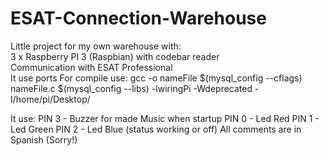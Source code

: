 # ESAT-Connection-Warehouse                  
 Little project for my own warehouse with:  
 3 x Raspberry PI 3 (Raspbian) with codebar reader        
 Communication with ESAT Professional       
 It use ports 
 For compile use:
 gcc -o nameFile $(mysql_config --cflags) nameFile.c $(mysql_config --libs) -lwiringPi -Wdeprecated -I/home/pi/Desktop/
  
 It use:
 PIN 3 - Buzzer for made Music when startup
 PIN 0 - Led Red
 PIN 1 - Led Green
 PIN 2 - Led Blue (status working or off)
 All comments are in Spanish (Sorry!)       
